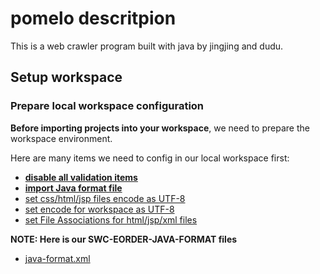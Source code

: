 # pomelo descritpion
This is a web crawler program built with java by jingjing and dudu.

## Setup workspace ##

### Prepare local workspace configuration ###

**Before importing projects into your workspace**, we need to prepare the workspace environment.

Here are many items we need to config in our local workspace first:

- **[disable all validation items](http://ww1.sinaimg.cn/large/78f35293jw1f2x5kmzsklj20jv0flwj6.jpg)**
- **[import Java format file](http://ww1.sinaimg.cn/large/78f35293jw1f2x5lj9qzkj20tr0i579o.jpg)**
- [set css/html/jsp files encode as UTF-8](http://ww1.sinaimg.cn/large/78f35293jw1f2x5mhsodpj20tr0m9788.jpg)
- [set encode for workspace as UTF-8](http://ww4.sinaimg.cn/large/78f35293jw1f2x5n4c6yrj20tr0j9q7s.jpg)
- [set File Associations for html/jsp/xml files](http://ww3.sinaimg.cn/large/78f35293jw1f2x5omohmoj20mk0kldl4.jpg)

**NOTE: Here is our SWC-EORDER-JAVA-FORMAT files**

- [java-format.xml](https://github.com/dudujingjing/pomelo/blob/master/crawler/src/main/resource/java-format.xml)
